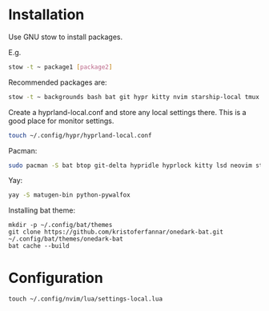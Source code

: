 # Installation
Use GNU stow to install packages.

E.g.

```sh
stow -t ~ package1 [package2]
```

Recommended packages are:

```sh
stow -t ~ backgrounds bash bat git hypr kitty nvim starship-local tmux teamocil television waybar wofi
```

Create a hyprland-local.conf and store any local settings there.
This is a good place for monitor settings.
```sh
touch ~/.config/hypr/hyprland-local.conf
```

Pacman:
```sh
sudo pacman -S bat btop git-delta hypridle hyprlock kitty lsd neovim starship swayosd-git swww television ueberzugpp yazi zoxide
```

Yay:
```sh
yay -S matugen-bin python-pywalfox
```

Installing bat theme:
```
mkdir -p ~/.config/bat/themes
git clone https://github.com/kristoferfannar/onedark-bat.git ~/.config/bat/themes/onedark-bat
bat cache --build
```

# Configuration

`touch ~/.config/nvim/lua/settings-local.lua`
